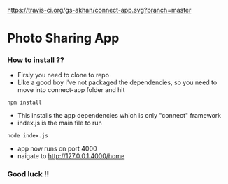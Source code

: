 https://travis-ci.org/gs-akhan/connect-app.svg?branch=master

Photo Sharing App
===========

### How to install ??
* Firsly you need to clone to repo 
* Like a good boy I've not packaged the dependencies, so you need to move into connect-app folder and hit 

```
npm install
```
* This installs the app dependencies which is only "connect" framework
* index.js is the main file to run

```
node index.js
```

* app now runs on port 4000
* naigate to http://127.0.0.1:4000/home

### Good luck !!